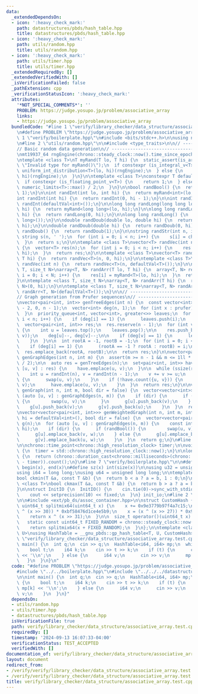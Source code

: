 ```yaml
---
data:
  _extendedDependsOn:
  - icon: ':heavy_check_mark:'
    path: datastructures/pbds/hash_table.hpp
    title: datastructures/pbds/hash_table.hpp
  - icon: ':heavy_check_mark:'
    path: utils/random.hpp
    title: utils/random.hpp
  - icon: ':heavy_check_mark:'
    path: utils/timer.hpp
    title: utils/timer.hpp
  _extendedRequiredBy: []
  _extendedVerifiedWith: []
  _isVerificationFailed: false
  _pathExtension: cpp
  _verificationStatusIcon: ':heavy_check_mark:'
  attributes:
    '*NOT_SPECIAL_COMMENTS*': ''
    PROBLEM: https://judge.yosupo.jp/problem/associative_array
    links:
    - https://judge.yosupo.jp/problem/associative_array
  bundledCode: "#line 1 \"verify/library_checker/data_structure/associative_array.test.cpp\"\
    \n#define PROBLEM \"https://judge.yosupo.jp/problem/associative_array\"\n\n#line\
    \ 1 \"verify/boilerplate.hpp\"\n#include <bits/stdc++.h>\n\nusing namespace std;\n\
    \n#line 2 \"utils/random.hpp\"\n\n#include <type_traits>\n\n// ----------------------------------------------------\n\
    // Basic random data generation\n// ----------------------------------------------------\n\
    \nmt19937_64 rngEngine(chrono::steady_clock::now().time_since_epoch().count());\n\
    \ntemplate <class T>\nT myRand(T lo, T hi) {\n  static_assert(is_arithmetic_v<T>,\
    \ \"Invalid type for myRand()\");\n  if constexpr (is_integral_v<T>) {\n    return\
    \ uniform_int_distribution<T>(lo, hi)(rngEngine);\n  } else {\n    return uniform_real_distribution<T>(lo,\
    \ hi)(rngEngine);\n  }\n}\n\ntemplate <class T>\nconstexpr T defaultVal() {\n\
    \  if constexpr (is_floating_point_v<T>) {\n    return 1;\n  } else {\n    return\
    \ numeric_limits<T>::max() / 2;\n  }\n}\n\nbool randBool() {\n  return myRand<int>(0,\
    \ 1);\n}\n\nint randInt(int lo, int hi) {\n  return myRand<int>(lo, hi);\n}\n\n\
    int randInt(int hi) {\n  return randInt(0, hi - 1);\n}\n\nint randInt() {\n  return\
    \ randInt(defaultVal<int>());\n}\n\nlong long randLong(long long lo, long long\
    \ hi) {\n  return myRand<long long>(lo, hi);\n}\n\nlong long randLong(long long\
    \ hi) {\n  return randLong(0, hi);\n}\n\nlong long randLong() {\n  return randLong(defaultVal<long\
    \ long>());\n}\n\ndouble randDoub(double lo, double hi) {\n  return myRand<double>(lo,\
    \ hi);\n}\n\ndouble randDoub(double hi) {\n  return randDoub(0, hi);\n}\n\ndouble\
    \ randDoub() {\n  return randDoub(1);\n}\n\nstring randStr(int n, int k) {\n \
    \ string s(n, ' ');\n  for (int i = 0; i < n; i++) {\n    s[i] = char('a' + randInt(k));\n\
    \  }\n  return s;\n}\n\ntemplate <class T>\nvector<T> randVec(int n, T lo, T hi)\
    \ {\n  vector<T> res(n);\n  for (int i = 0; i < n; i++) {\n    res[i] = myRand<T>(lo,\
    \ hi);\n  }\n  return res;\n}\n\ntemplate <class T>\nvector<T> randVec(int n,\
    \ T hi) {\n  return randVec<T>(n, 0, hi);\n}\n\ntemplate <class T>\nvector<T>\
    \ randVec(int n) {\n  return randVec<T>(n, defaultVal<T>());\n}\n\ntemplate <class\
    \ T, size_t N>\narray<T, N> randArr(T lo, T hi) {\n  array<T, N> res;\n  for (int\
    \ i = 0; i < N; i++) {\n    res[i] = myRand<T>(lo, hi);\n  }\n  return res;\n\
    }\n\ntemplate <class T, size_t N>\narray<T, N> randArr(T hi) {\n  return randArr<T,\
    \ N>(0, hi);\n}\n\ntemplate <class T, size_t N>\narray<T, N> randArr() {\n  return\
    \ randArr<T, N>(defaultVal<T>());\n}\n\n// ----------------------------------------------------\n\
    // Graph generation from Prufer sequences\n// ----------------------------------------------------\n\
    \nvector<pair<int, int>> genTreeEdges(int n) {\n  const vector<int> prufer = randVec(n\
    \ - 2, 0, n - 1);\n  vector<int> deg(n, 1);\n  for (int x : prufer) {\n    deg[x]++;\n\
    \  }\n  priority_queue<int, vector<int>, greater<>> leaves;\n  for (int i = 0;\
    \ i < n; i++) {\n    if (deg[i] == 1) {\n      leaves.push(i);\n    }\n  }\n\n\
    \  vector<pair<int, int>> res;\n  res.reserve(n - 1);\n  for (int v : prufer)\
    \ {\n    int u = leaves.top();\n    leaves.pop();\n\n    res.push_back(minmax(u,\
    \ v));\n    deg[u]--, deg[v]--;\n\n    if (deg[v] == 1) {\n      leaves.push(v);\n\
    \    }\n  }\n\n  int rootA = -1, rootB = -1;\n  for (int i = 0; i < n; i++) {\n\
    \    if (deg[i] == 1) {\n      (rootA == -1 ? rootA : rootB) = i;\n    }\n  }\n\
    \  res.emplace_back(rootA, rootB);\n\n  return res;\n}\n\nvector<pair<int, int>>\
    \ genGraphEdges(int n, int m) {\n  assert(m >= n - 1 && m <= 1ll * n * (n - 1)\
    \ / 2);\n\n  auto res = genTreeEdges(n);\n  set<pair<int, int>> have;\n  for (auto\
    \ [u, v] : res) {\n    have.emplace(u, v);\n  }\n\n  while (ssize(res) < m) {\n\
    \    int u = randInt(n), v = randInt(n - 1);\n    v += v >= u;\n    if (u > v)\
    \ {\n      swap(u, v);\n    }\n    if (!have.count({u, v})) {\n      res.emplace_back(u,\
    \ v);\n      have.emplace(u, v);\n    }\n  }\n  return res;\n}\n\nvector<vector<int>>\
    \ genGraph(int n, int m, bool dir = false) {\n  vector<vector<int>> g(n);\n  for\
    \ (auto [u, v] : genGraphEdges(n, m)) {\n    if (dir) {\n      if (randBool())\
    \ {\n        swap(u, v);\n      }\n      g[u].push_back(v);\n    } else {\n  \
    \    g[u].push_back(v);\n      g[v].push_back(u);\n    }\n  }\n  return g;\n}\n\
    \nvector<vector<pair<int, int>>> genWeightedGraph(int n, int m, int lo = 1, int\
    \ hi = defaultVal<int>(), bool dir = false) {\n  vector<vector<pair<int, int>>>\
    \ g(n);\n  for (auto [u, v] : genGraphEdges(n, m)) {\n    const int w = randInt(lo,\
    \ hi);\n    if (dir) {\n      if (randBool()) {\n        swap(u, v);\n      }\n\
    \      g[u].emplace_back(v, w);\n    } else {\n      g[u].emplace_back(v, w);\n\
    \      g[v].emplace_back(u, w);\n    }\n  }\n  return g;\n}\n#line 2 \"utils/timer.hpp\"\
    \n\nchrono::time_point<chrono::high_resolution_clock> timer;\n\nvoid startTimer()\
    \ {\n  timer = std::chrono::high_resolution_clock::now();\n}\n\nlong long elapsed()\
    \ {\n  return (chrono::duration_cast<chrono::milliseconds>(chrono::high_resolution_clock::now()\
    \ - timer)).count();\n}\n#line 7 \"verify/boilerplate.hpp\"\n\n#define all(x)\
    \ begin(x), end(x)\n#define sz(x) int(size(x))\n\nusing u32 = unsigned int;\n\
    using i64 = long long;\nusing u64 = unsigned long long;\n\ntemplate <class T>\n\
    bool ckmin(T &a, const T &b) {\n  return b < a ? a = b, 1 : 0;\n}\n\ntemplate\
    \ <class T>\nbool ckmax(T &a, const T &b) {\n  return b > a ? a = b, 1 : 0;\n\
    }\n\nstruct InitIO {\n  InitIO() {\n    cin.tie(0)->sync_with_stdio(0);\n    cin.exceptions(cin.failbit);\n\
    \    cout << setprecision(10) << fixed;\n  }\n} init_io;\n#line 2 \"datastructures/pbds/hash_table.hpp\"\
    \n\n#include <ext/pb_ds/assoc_container.hpp>\n\nstruct CustomHash {\n  static\
    \ uint64_t splitmix64(uint64_t x) {\n    x += 0x9e3779b97f4a7c15;\n    x = (x\
    \ ^ (x >> 30)) * 0xbf58476d1ce4e5b9;\n    x = (x ^ (x >> 27)) * 0x94d049bb133111eb;\n\
    \    return x ^ (x >> 31);\n  }\n\n  size_t operator()(uint64_t x) const {\n \
    \   static const uint64_t FIXED_RANDOM = chrono::steady_clock::now().time_since_epoch().count();\n\
    \    return splitmix64(x + FIXED_RANDOM);\n  }\n};\n\ntemplate <class T, class\
    \ U>\nusing HashTable = __gnu_pbds::gp_hash_table<T, U, CustomHash>;\n#line 5\
    \ \"verify/library_checker/data_structure/associative_array.test.cpp\"\n\nint\
    \ main() {\n  int q;\n  cin >> q;\n  HashTable<i64, i64> mp;\n  while (q--) {\n\
    \    bool t;\n    i64 k;\n    cin >> t >> k;\n    if (t) {\n      cout << mp[k]\
    \ << '\\n';\n    } else {\n      i64 v;\n      cin >> v;\n      mp[k] = v;\n \
    \   }\n  }\n}\n"
  code: "#define PROBLEM \"https://judge.yosupo.jp/problem/associative_array\"\n\n\
    #include \"../../boilerplate.hpp\"\n#include \"../../../datastructures/pbds/hash_table.hpp\"\
    \n\nint main() {\n  int q;\n  cin >> q;\n  HashTable<i64, i64> mp;\n  while (q--)\
    \ {\n    bool t;\n    i64 k;\n    cin >> t >> k;\n    if (t) {\n      cout <<\
    \ mp[k] << '\\n';\n    } else {\n      i64 v;\n      cin >> v;\n      mp[k] =\
    \ v;\n    }\n  }\n}"
  dependsOn:
  - utils/random.hpp
  - utils/timer.hpp
  - datastructures/pbds/hash_table.hpp
  isVerificationFile: true
  path: verify/library_checker/data_structure/associative_array.test.cpp
  requiredBy: []
  timestamp: '2024-09-13 16:07:33-04:00'
  verificationStatus: TEST_ACCEPTED
  verifiedWith: []
documentation_of: verify/library_checker/data_structure/associative_array.test.cpp
layout: document
redirect_from:
- /verify/verify/library_checker/data_structure/associative_array.test.cpp
- /verify/verify/library_checker/data_structure/associative_array.test.cpp.html
title: verify/library_checker/data_structure/associative_array.test.cpp
---
```


